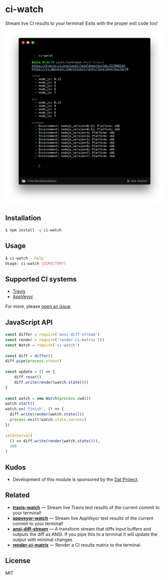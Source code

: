 
# ci-watch

Stream live CI results to your terminal! Exits with the proper exit code too!

![screenshot](screenshot.png)

## Installation

```bash
$ npm install -g ci-watch
```

## Usage

```bash
$ ci-watch --help
Usage: ci-watch [DIRECTORY]
```

## Supported CI systems

- [Travis](https://travis-ci.org/)
- [AppVeyor](https://www.appveyor.com/)

For more, please [open an issue](https://github.com/juliangruber/ci-watch/issues/new).

## JavaScript API

```js
const differ = require('ansi-diff-stream')
const render = require('render-ci-matrix')()
const Watch = require('ci-watch')

const diff = differ()
diff.pipe(process.stdout)

const update = () => {
	diff.reset()
	diff.write(render(watch.state()))
}

const watch = new Watch(process.cwd())
watch.start()
watch.on('finish', () => {
  diff.write(render(watch.state()))
  process.exit(!watch.state.success)
})

setInterval(
  () => diff.write(render(watch.state())),
  100
)
```

## Kudos

- Development of this module is sponsored by the [Dat Project](https://datproject.org/).

## Related

- __[travis-watch](https://github.com/juliangruber/travis-watch)__ &mdash; Stream live Travis test results of the current commit to your terminal!
- __[appveyor-watch](https://github.com/juliangruber/appveyor-watch)__ &mdash; Stream live AppVeyor test results of the current commit to your terminal!
- __[ansi-diff-stream](https://github.com/mafintosh/ansi-diff-stream)__ &mdash; A transform stream that diffs input buffers and outputs the diff as ANSI. If you pipe this to a terminal it will update the output with minimal changes
- __[render-ci-matrix](https://github.com/juliangruber/render-ci-matrix)__ &mdash; Render a CI results matrix to the terminal. 

## License

MIT
